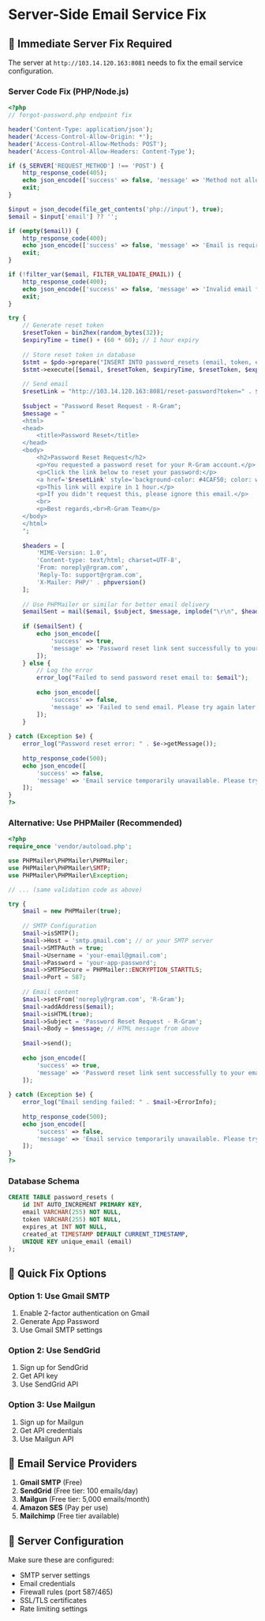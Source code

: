 # Server-Side Email Service Fix

## 🔧 **Immediate Server Fix Required**

The server at `http://103.14.120.163:8081` needs to fix the email service configuration.

### **Server Code Fix (PHP/Node.js)**

```php
<?php
// forgot-password.php endpoint fix

header('Content-Type: application/json');
header('Access-Control-Allow-Origin: *');
header('Access-Control-Allow-Methods: POST');
header('Access-Control-Allow-Headers: Content-Type');

if ($_SERVER['REQUEST_METHOD'] !== 'POST') {
    http_response_code(405);
    echo json_encode(['success' => false, 'message' => 'Method not allowed']);
    exit;
}

$input = json_decode(file_get_contents('php://input'), true);
$email = $input['email'] ?? '';

if (empty($email)) {
    http_response_code(400);
    echo json_encode(['success' => false, 'message' => 'Email is required']);
    exit;
}

if (!filter_var($email, FILTER_VALIDATE_EMAIL)) {
    http_response_code(400);
    echo json_encode(['success' => false, 'message' => 'Invalid email format']);
    exit;
}

try {
    // Generate reset token
    $resetToken = bin2hex(random_bytes(32));
    $expiryTime = time() + (60 * 60); // 1 hour expiry
    
    // Store reset token in database
    $stmt = $pdo->prepare("INSERT INTO password_resets (email, token, expires_at) VALUES (?, ?, ?) ON DUPLICATE KEY UPDATE token = ?, expires_at = ?");
    $stmt->execute([$email, $resetToken, $expiryTime, $resetToken, $expiryTime]);
    
    // Send email
    $resetLink = "http://103.14.120.163:8081/reset-password?token=" . $resetToken;
    
    $subject = "Password Reset Request - R-Gram";
    $message = "
    <html>
    <head>
        <title>Password Reset</title>
    </head>
    <body>
        <h2>Password Reset Request</h2>
        <p>You requested a password reset for your R-Gram account.</p>
        <p>Click the link below to reset your password:</p>
        <a href='$resetLink' style='background-color: #4CAF50; color: white; padding: 10px 20px; text-decoration: none; border-radius: 5px;'>Reset Password</a>
        <p>This link will expire in 1 hour.</p>
        <p>If you didn't request this, please ignore this email.</p>
        <br>
        <p>Best regards,<br>R-Gram Team</p>
    </body>
    </html>
    ";
    
    $headers = [
        'MIME-Version: 1.0',
        'Content-type: text/html; charset=UTF-8',
        'From: noreply@rgram.com',
        'Reply-To: support@rgram.com',
        'X-Mailer: PHP/' . phpversion()
    ];
    
    // Use PHPMailer or similar for better email delivery
    $emailSent = mail($email, $subject, $message, implode("\r\n", $headers));
    
    if ($emailSent) {
        echo json_encode([
            'success' => true,
            'message' => 'Password reset link sent successfully to your email'
        ]);
    } else {
        // Log the error
        error_log("Failed to send password reset email to: $email");
        
        echo json_encode([
            'success' => false,
            'message' => 'Failed to send email. Please try again later.'
        ]);
    }
    
} catch (Exception $e) {
    error_log("Password reset error: " . $e->getMessage());
    
    http_response_code(500);
    echo json_encode([
        'success' => false,
        'message' => 'Email service temporarily unavailable. Please try again later.'
    ]);
}
?>
```

### **Alternative: Use PHPMailer (Recommended)**

```php
<?php
require_once 'vendor/autoload.php';

use PHPMailer\PHPMailer\PHPMailer;
use PHPMailer\PHPMailer\SMTP;
use PHPMailer\PHPMailer\Exception;

// ... (same validation code as above)

try {
    $mail = new PHPMailer(true);
    
    // SMTP Configuration
    $mail->isSMTP();
    $mail->Host = 'smtp.gmail.com'; // or your SMTP server
    $mail->SMTPAuth = true;
    $mail->Username = 'your-email@gmail.com';
    $mail->Password = 'your-app-password';
    $mail->SMTPSecure = PHPMailer::ENCRYPTION_STARTTLS;
    $mail->Port = 587;
    
    // Email content
    $mail->setFrom('noreply@rgram.com', 'R-Gram');
    $mail->addAddress($email);
    $mail->isHTML(true);
    $mail->Subject = 'Password Reset Request - R-Gram';
    $mail->Body = $message; // HTML message from above
    
    $mail->send();
    
    echo json_encode([
        'success' => true,
        'message' => 'Password reset link sent successfully to your email'
    ]);
    
} catch (Exception $e) {
    error_log("Email sending failed: " . $mail->ErrorInfo);
    
    http_response_code(500);
    echo json_encode([
        'success' => false,
        'message' => 'Email service temporarily unavailable. Please try again later.'
    ]);
}
?>
```

### **Database Schema**

```sql
CREATE TABLE password_resets (
    id INT AUTO_INCREMENT PRIMARY KEY,
    email VARCHAR(255) NOT NULL,
    token VARCHAR(255) NOT NULL,
    expires_at INT NOT NULL,
    created_at TIMESTAMP DEFAULT CURRENT_TIMESTAMP,
    UNIQUE KEY unique_email (email)
);
```

## 🚀 **Quick Fix Options**

### **Option 1: Use Gmail SMTP**
1. Enable 2-factor authentication on Gmail
2. Generate App Password
3. Use Gmail SMTP settings

### **Option 2: Use SendGrid**
1. Sign up for SendGrid
2. Get API key
3. Use SendGrid API

### **Option 3: Use Mailgun**
1. Sign up for Mailgun
2. Get API credentials
3. Use Mailgun API

## 📧 **Email Service Providers**

1. **Gmail SMTP** (Free)
2. **SendGrid** (Free tier: 100 emails/day)
3. **Mailgun** (Free tier: 5,000 emails/month)
4. **Amazon SES** (Pay per use)
5. **Mailchimp** (Free tier available)

## 🔧 **Server Configuration**

Make sure these are configured:
- SMTP server settings
- Email credentials
- Firewall rules (port 587/465)
- SSL/TLS certificates
- Rate limiting settings

